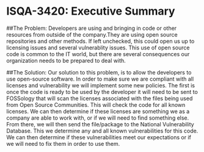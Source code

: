 # ISQA-3420: Executive Summary

##The Problem: 
Developers are using and bringing in code or other resources from outside of the company.They are using open source repositories and other methods.  If left unchecked, this could open us up to licensing issues and several vulnerablity issues.  This use of open source code is common to the IT world, but there are several consequences our organization needs to be prepared to deal with.  

##The Solution:
Our solution to this problem, is to allow the developers to use open-source software.  In order to make sure we are compliant with all licenses and vulnerability we will implement some new policies.  The first is once the code is ready to be used by the developer it will need to be sent to FOSSology that will scan the licenses associated with the files being used from Open Source Communities.  This will check the code for all known licenses.  We can then determine if these licenses are something we as a company are able to work with, or if we will need to find something else.  From there, we will then send the file/package to the National Vulnerability Database.  This we determine any and all known vulnerabilities for this code.  We can then determine if these vulnerabilities meet our expectations or if we will need to fix them in order to use them.  


